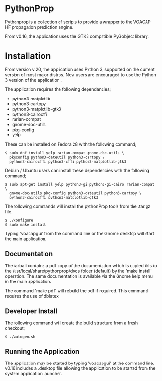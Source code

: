 # PythonProp
Pythonprop is a collection of scripts to provide a wrapper to the VOACAP HF
propagation prediction engine.

From v0.16, the application uses the GTK3 compatible PyGobject library.

# Installation
From version v.20, the application uses Python 3, supported on the current
version of most major distros.  New users are encouraged to use the Python 3
version of the application .

The application requires the following dependancies;
* python3-matplotlib
* python3-cartopy
* python3-matplotlib-gtk3
* python3-cairocffi
* rarian-compat
* gnome-doc-utils
* pkg-config
* yelp


These can be installed on Fedora 28 with the following command;

    $ sudo dnf install yelp rarian-compat gnome-doc-utils \
      pkgconfig python3-dateutil python3-cartopy \
      python3-cairocffi python3-cffi python3-matplotlib-gtk3

Debian / Ubuntu users can install these dependencies with the following command;

    $ sudo apt-get install yelp python3-gi python3-gi-cairo rarian-compat \
      gnome-doc-utils pkg-config python3-dateutil python3-cartopy \
      python3-cairocffi python3-matplotlib-gtk3

The following commands will install the pythonProp tools from the .tar.gz file.

    $ ./configure
    $ sudo make install

Typing 'voacapgui' from the command line or the Gnome desktop will start the main application.


## Documentation
The tarball contains a pdf copy of the documentation which is copied this to the /usr/local/share/pythonprop/docs folder (default) by the 'make install' operation.  The same documentation is available via the Gnome help menu in the main application.

The command 'make pdf' will rebuild the pdf if required.  This command requires the use of dblatex.

## Developer Install
The following command will create the build structure from a fresh checkout;

    $ ./autogen.sh

## Running the Application
The application may be started by typing 'voacapgui' at the command line. v0.16
includes a .desktop file allowing the application to be started from the system
application launcher.

